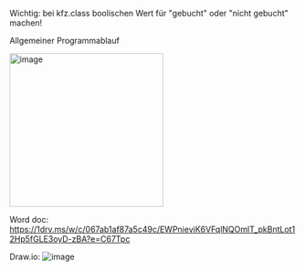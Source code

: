 Wichtig: bei kfz.class boolischen Wert für "gebucht" oder "nicht gebucht" machen!

Allgemeiner Programmablauf

<img width="269" alt="image" src="https://github.com/alex11223344556677888/ProjektOOP/assets/169674607/4bf6d26c-39a3-421f-acdc-b8ac8d32132e">

Word doc: https://1drv.ms/w/c/067ab1af87a5c49c/EWPnieviK6VFqlNQOmlT_pkBntLot12Hp5fGLE3oyD-zBA?e=C67Tpc


Draw.io: ![image](https://github.com/alex11223344556677888/ProjektOOP/assets/169679411/5ec07de9-7ac5-4cc9-bf3e-c54c562811d1)

